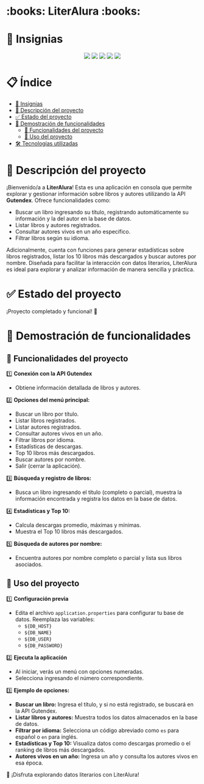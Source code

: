 <h1>:books: LiterAlura :books:</h1>  

# 📛 Insignias  

<div align="center">  
    <img src="https://img.shields.io/badge/Estado-Concluido-green">  
    <img src="https://img.shields.io/badge/Java-v17-blue">  
    <img src="https://img.shields.io/badge/Base%20de%20Datos-PostgreSQL-blue">  
    <img src="https://img.shields.io/badge/Framework-Spring%20Boot-blue">  
    <img src="https://img.shields.io/badge/Versión-v1.0.0-green">  
</div>  

# 📋 Índice  

- [📛 Insignias](#📛-insignias)  
- [📖 Descripción del proyecto](#📖-descripción-del-proyecto)  
- [✅ Estado del proyecto](#✅-estado-del-proyecto)  
- [🚀 Demostración de funcionalidades](#🚀-demostración-de-funcionalidades)  
    - [🔧 Funcionalidades del proyecto](#🔧-funcionalidades-del-proyecto)  
    - [📂 Uso del proyecto](#📂-uso-del-proyecto)  
- [🛠️ Tecnologías utilizadas](#🛠️-tecnologías-utilizadas)  

# 📖 Descripción del proyecto  

¡Bienvenido/a a **LiterAlura**! Esta es una aplicación en consola que permite explorar y gestionar información sobre libros y autores utilizando la API **Gutendex**. Ofrece funcionalidades como:  

- Buscar un libro ingresando su título, registrando automáticamente su información y la del autor en la base de datos.  
- Listar libros y autores registrados.  
- Consultar autores vivos en un año específico.  
- Filtrar libros según su idioma.  

Adicionalmente, cuenta con funciones para generar estadísticas sobre libros registrados, listar los 10 libros más descargados y buscar autores por nombre. Diseñada para facilitar la interacción con datos literarios, LiterAlura es ideal para explorar y analizar información de manera sencilla y práctica.  

# ✅ Estado del proyecto  

¡Proyecto completado y funcional! 🎉  

# 🚀 Demostración de funcionalidades  

## 🔧 Funcionalidades del proyecto  

1️⃣ **Conexión con la API Gutendex**  
   - Obtiene información detallada de libros y autores.  

2️⃣ **Opciones del menú principal:**  
   - Buscar un libro por título.  
   - Listar libros registrados.  
   - Listar autores registrados.  
   - Consultar autores vivos en un año.  
   - Filtrar libros por idioma.  
   - Estadísticas de descargas.  
   - Top 10 libros más descargados.  
   - Buscar autores por nombre.  
   - Salir (cerrar la aplicación).  

3️⃣ **Búsqueda y registro de libros:**  
   - Busca un libro ingresando el título (completo o parcial), muestra la información encontrada y registra los datos en la base de datos.  

4️⃣ **Estadísticas y Top 10:**  
   - Calcula descargas promedio, máximas y mínimas.  
   - Muestra el Top 10 libros más descargados.  

5️⃣ **Búsqueda de autores por nombre:**  
   - Encuentra autores por nombre completo o parcial y lista sus libros asociados.  

## 📂 Uso del proyecto  

1️⃣ **Configuración previa**  
   - Edita el archivo `application.properties` para configurar tu base de datos. Reemplaza las variables:  
     - `${DB_HOST}`  
     - `${DB_NAME}`  
     - `${DB_USER}`  
     - `${DB_PASSWORD}`  

2️⃣ **Ejecuta la aplicación**  
   - Al iniciar, verás un menú con opciones numeradas.  
   - Selecciona ingresando el número correspondiente.  

3️⃣ **Ejemplo de opciones:**  
   - **Buscar un libro:** Ingresa el título, y si no está registrado, se buscará en la API Gutendex.  
   - **Listar libros y autores:** Muestra todos los datos almacenados en la base de datos.  
   - **Filtrar por idioma:** Selecciona un código abreviado como `es` para español o `en` para inglés.  
   - **Estadísticas y Top 10:** Visualiza datos como descargas promedio o el ranking de libros más descargados.  
   - **Autores vivos en un año:** Ingresa un año y consulta los autores vivos en esa época.  

🎉 ¡Disfruta explorando datos literarios con LiterAlura! 